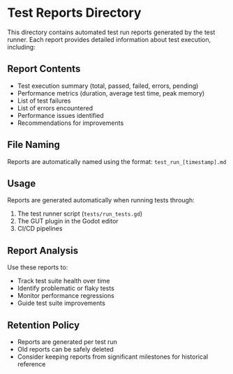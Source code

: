 # Test Reports Directory

This directory contains automated test run reports generated by the test runner. Each report provides detailed information about test execution, including:

## Report Contents
- Test execution summary (total, passed, failed, errors, pending)
- Performance metrics (duration, average test time, peak memory)
- List of test failures
- List of errors encountered
- Performance issues identified
- Recommendations for improvements

## File Naming
Reports are automatically named using the format: `test_run_[timestamp].md`

## Usage
Reports are generated automatically when running tests through:
1. The test runner script (`tests/run_tests.gd`)
2. The GUT plugin in the Godot editor
3. CI/CD pipelines

## Report Analysis
Use these reports to:
- Track test suite health over time
- Identify problematic or flaky tests
- Monitor performance regressions
- Guide test suite improvements

## Retention Policy
- Reports are generated per test run
- Old reports can be safely deleted
- Consider keeping reports from significant milestones for historical reference 
